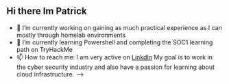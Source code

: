 ## Hi there Im Patrick

- 🔭 I’m currently working on gaining as much practical experience as I can mostly through homelab environments
- 🌱 I’m currently learning Powershell and completing the SOC1 learning path on TryHackMe
- 📫 How to reach me: I am very active on [LinkdIn](www.linkedin.com/in/patrick-beary-cyber)
My goal is to work in the cyber security industry and also have a passion for learning about cloud infrastructure.
-->

